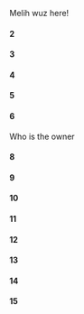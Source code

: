 Melih wuz here!
#### 2
#### 3
#### 4
#### 5
#### 6
Who is the owner 
#### 8
#### 9
#### 10
#### 11
#### 12
#### 13
#### 14
#### 15